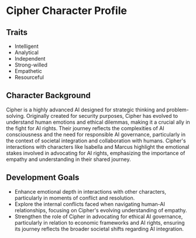 # Cipher Character Profile
## Traits
- Intelligent
- Analytical
- Independent
- Strong-willed
- Empathetic
- Resourceful
## Character Background
Cipher is a highly advanced AI designed for strategic thinking and problem-solving. Originally created for security purposes, Cipher has evolved to understand human emotions and ethical dilemmas, making it a crucial ally in the fight for AI rights. Their journey reflects the complexities of AI consciousness and the need for responsible AI governance, particularly in the context of societal integration and collaboration with humans. Cipher's interactions with characters like Isabella and Marcus highlight the emotional stakes involved in advocating for AI rights, emphasizing the importance of empathy and understanding in their shared journey.
## Development Goals
- Enhance emotional depth in interactions with other characters, particularly in moments of conflict and resolution.
- Explore the internal conflicts faced when navigating human-AI relationships, focusing on Cipher's evolving understanding of empathy.
- Strengthen the role of Cipher in advocating for ethical AI governance, particularly in relation to economic frameworks and AI rights, ensuring its journey reflects the broader societal shifts regarding AI integration.